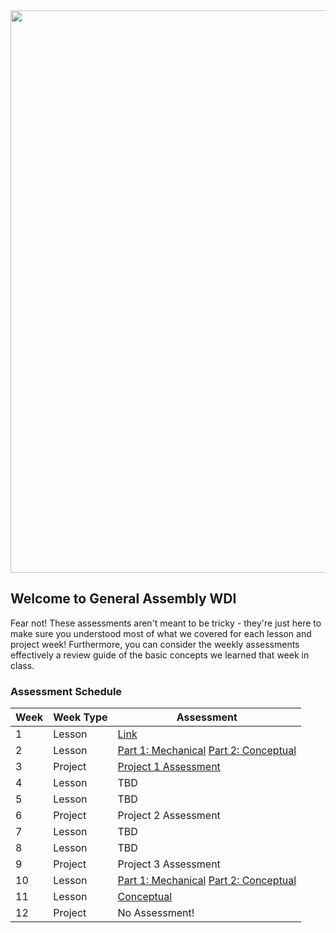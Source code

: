 <img src=https://i.imgur.com/XseXU8J.png width=900>

## Welcome to General Assembly WDI

Fear not! These assessments aren't meant to be tricky - they're just here to make sure you understood most of what we covered for each lesson and 
project week! Furthermore, you can consider the weekly assessments effectively a review guide of the basic concepts we learned that week in class.

### Assessment Schedule

| Week | Week Type | Assessment |
| --- | ------- | ------------------ |
| 1 | Lesson | [Link](https://github.com/WDI-SEA/wdi_assessments/blob/master/weekly_assessments/w01-assessment.md) |
| 2 | Lesson | [Part 1: Mechanical](https://github.com/WDI-SEA/wdi_assessments/blob/master/weekly_assessments/w02-mechanical.md) [Part 2: Conceptual](https://github.com/WDI-SEA/wdi_assessments/blob/master/weekly_assessments/w02-conceptual.md) |
| 3 | Project | [Project 1 Assessment](https://github.com/WDI-SEA/wdi_assessments/blob/master/project_assessments/project-1-assessment/project-1-assessment.md) |
| 4 | Lesson | TBD |
| 5 | Lesson | TBD |
| 6 | Project | Project 2 Assessment |
| 7 | Lesson | TBD |
| 8 | Lesson | TBD |
| 9 | Project | Project 3 Assessment |
| 10 | Lesson | [Part 1: Mechanical](https://github.com/WDI-SEA/wdi_assessments/blob/master/weekly_assessments/w10-mechanical.md) [Part 2: Conceptual](https://github.com/WDI-SEA/wdi_assessments/blob/master/weekly_assessments/w10-conceptual.md) |
| 11 | Lesson | [Conceptual](https://github.com/WDI-SEA/wdi_assessments/blob/master/weekly_assessments/w11-assessment.md) | 
| 12 | Project | No Assessment! |

